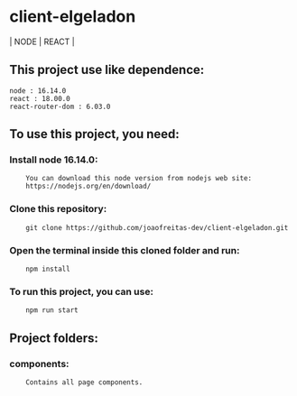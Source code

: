 # client-elgeladon

| NODE | REACT |


## This project use like dependence:

````
node : 16.14.0
react : 18.00.0
react-router-dom : 6.03.0
````

## To use this project, you need:

### Install node 16.14.0:

```
    You can download this node version from nodejs web site:
    https://nodejs.org/en/download/
```

### Clone this repository:

```
    git clone https://github.com/joaofreitas-dev/client-elgeladon.git
```

### Open the terminal inside this cloned folder and run:

```
    npm install
```

### To run this project, you can use:

```
    npm run start
```

## Project folders:

### components:

```
    Contains all page components.
```

